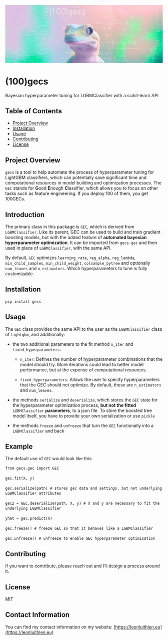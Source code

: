![a gecko looking at the camera with bayesian math in white on a pink and green background](documentation/assets/header.png)


# (100)gecs

Bayesian hyperparameter tuning for LGBMClassifier with a scikit-learn API


## Table of Contents

- [Project Overview](#project-overview)
- [Installation](#installation)
- [Usage](#usage)
- [Contributing](#contributing)
- [License](#license)


## Project Overview

`gecs` is a tool to help automate the process of hyperparameter tuning for LightGBM classifiers, which can potentially save significant time and computational resources in model building and optimization processes. The `GEC` stands for **G**ood **E**nough **C**lassifier, which allows you to focus on other tasks such as feature engineering. If you deploy 100 of them, you get 100GECs.


## Introduction

The primary class in this package is `GEC`, which is derived from `LGBMClassifier`. Like its parent, GEC can be used to build and train gradient boosting models, but with the added feature of **automated bayesian hyperparameter optimization**. It can be imported from `gecs.gec` and then used in place of `LGBMClassifier`, with the same API.

By default, `GEC` optimizes `learning_rate`, `reg_alpha`, `reg_lambda`, `min_child_samples`, `min_child_weight`, `colsample_bytree` and optionally `num_leaves` and `n_estimators`. Which hyperparameters to tune is fully customizable.


## Installation

    pip install gecs


## Usage


The `GEC` class provides the same API to the user as the `LGBMClassifier` class of `lightgbm`, and additionally:

-   the two additional parameters to the fit method `n_iter` and `fixed_hyperparameters`:
    - `n_iter`: Defines the number of hyperparameter combinations that the model should try. More iterations could lead to better model performance, but at the expense of computational resources.

    - `fixed_hyperparameters`: Allows the user to specify hyperparameters that the GEC should not optimize. By default, these are `n_estimators` and `num_leaves`. 


-   the methods `serialize` and `deserialize`, which stores the `GEC` state for the hyperparameter optimization process, **but not the fitted** `LGBMClassifier` **parameters**, to a json file. To store the boosted tree model itself, you have to provide your own serialization or use `pickle`

-   the methods `freeze` and `unfreeze` that turn the `GEC` functionally into a `LGBMClassifier` and back


## Example

The default use of `GEC` would look like this:

    from gecs.gec import GEC

    gec.fit(X, y)

    gec.serialize(path) # stores gec data and settings, but not underlying LGBMClassifier attributes

    gec2 = GEC.deserialize(path, X, y) # X and y are necessary to fit the underlying LGBMClassifier

    yhat = gec.predict(X)

    gec.freeze() # freeze GEC so that it behaves like a LGBMClassifier

    gec.unfreeze() # unfreeze to enable GEC hyperparameter optimisation



## Contributing

If you want to contribute, please reach out and I'll design a process around it.

## License

MIT

## Contact Information

You can find my contact information on my website: [https://leonluithlen.eu](https://leonluithlen.eu)